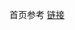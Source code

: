 首页参考 [链接](https://codepen.io/knyttneve/pen/bgvmma?__cf_chl_jschl_tk__=ad65b3c02817c01ff5eec28f0351e7f205d5903f-1576411288-0-AQUWw-Au8gcGiki73VYKElbelz-q9F8M6gm5AevWdN7WXwiDgFhF7s0EiId02vkfzZ5VHy8NCDqgNZGrFiK6Y-p_NBdcQuc3YzNTQs1-w0kVoguMnfPVBhuQbxSSAi97WBOGBXictn3qXljMpBQ6Gv4LRUABt3mSle0L7JP2crsIaImZm4OhoTuHOyALiVtKsicnLTwWH_WQFDvZpbJcXZfw1d1C9Ah71iGQVOFXS2ALYoJztF9JhLw2yXCMP3HsBw1_pFmlGP0VIider-90y4xeBzNU7RremN2Eg4Tps5wKWuCsoY2dXoGRrGzgVlquVZFm7Mh_NhgA89JkORdTfNDT4cPhd9He2HobxWf3up9Z#anon-login)